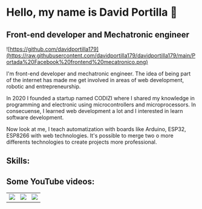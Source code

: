 # Hello, my name is David Portilla 👋

## Front-end developer and Mechatronic engineer

![https://github.com/davidportilla179](https://raw.githubusercontent.com/davidportilla179/davidportilla179/main/Portada%20Facebook%20frontend%20mecatronico.png)

I'm front-end developer and mechatronic engineer. The idea of being part of the internet has made me get involved in areas of web development, robotic and entrepreneurship.

In 2020 I founded a startup named CODIZI where I shared my knowledge in programming and electronic using microcontrollers and microprocessors. In consecuense, I learned web development a lot and I interested in learn software development.

Now look at me, I teach automatization with boards like Arduino, ESP32, ESP8266 with web technologies. It's possible to merge two o more differents technologies to create projects more professional.

## Skills:

## Some YouTube videos:

<table style="width:100%">
  <tr>
    <td>
      <a href="https://youtu.be/jpPYVjrino0">
          <img src="http://i3.ytimg.com/vi/jpPYVjrino0/maxresdefault.jpg">
      </a>
      </td>
        <td>
      <a href="https://youtu.be/Sbo5uesYiQA">
          <img src="http://i3.ytimg.com/vi/Sbo5uesYiQA/maxresdefault.jpg">
      </a>
      </td>
        <td>
      <a href="https://youtu.be/ZrKPPH91DFo">
          <img src="http://i3.ytimg.com/vi/ZrKPPH91DFo/maxresdefault.jpg">
      </a>
    </td>
  </tr>
</table>
